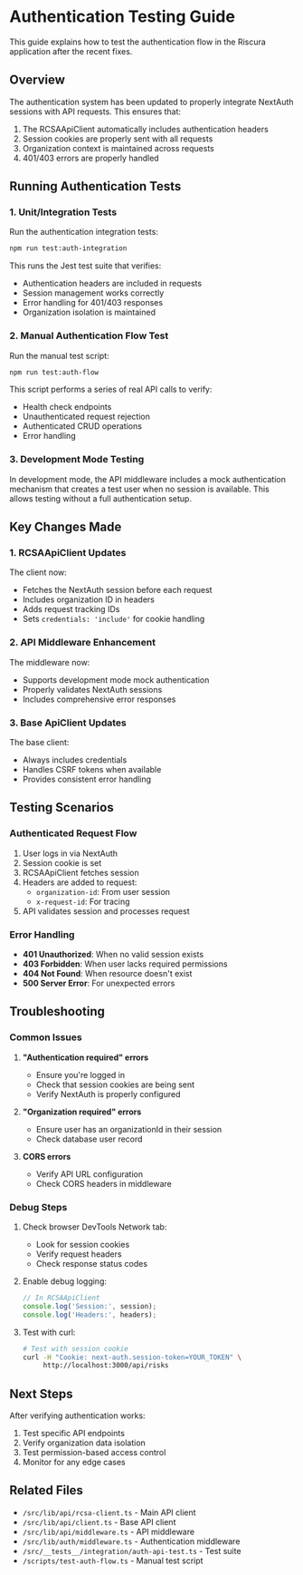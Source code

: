 # Authentication Testing Guide

This guide explains how to test the authentication flow in the Riscura application after the recent fixes.

## Overview

The authentication system has been updated to properly integrate NextAuth sessions with API requests. This ensures that:

1. The RCSAApiClient automatically includes authentication headers
2. Session cookies are properly sent with all requests
3. Organization context is maintained across requests
4. 401/403 errors are properly handled

## Running Authentication Tests

### 1. Unit/Integration Tests

Run the authentication integration tests:

```bash
npm run test:auth-integration
```

This runs the Jest test suite that verifies:
- Authentication headers are included in requests
- Session management works correctly
- Error handling for 401/403 responses
- Organization isolation is maintained

### 2. Manual Authentication Flow Test

Run the manual test script:

```bash
npm run test:auth-flow
```

This script performs a series of real API calls to verify:
- Health check endpoints
- Unauthenticated request rejection
- Authenticated CRUD operations
- Error handling

### 3. Development Mode Testing

In development mode, the API middleware includes a mock authentication mechanism that creates a test user when no session is available. This allows testing without a full authentication setup.

## Key Changes Made

### 1. RCSAApiClient Updates

The client now:
- Fetches the NextAuth session before each request
- Includes organization ID in headers
- Adds request tracking IDs
- Sets `credentials: 'include'` for cookie handling

### 2. API Middleware Enhancement

The middleware now:
- Supports development mode mock authentication
- Properly validates NextAuth sessions
- Includes comprehensive error responses

### 3. Base ApiClient Updates

The base client:
- Always includes credentials
- Handles CSRF tokens when available
- Provides consistent error handling

## Testing Scenarios

### Authenticated Request Flow

1. User logs in via NextAuth
2. Session cookie is set
3. RCSAApiClient fetches session
4. Headers are added to request:
   - `organization-id`: From user session
   - `x-request-id`: For tracing
5. API validates session and processes request

### Error Handling

- **401 Unauthorized**: When no valid session exists
- **403 Forbidden**: When user lacks required permissions
- **404 Not Found**: When resource doesn't exist
- **500 Server Error**: For unexpected errors

## Troubleshooting

### Common Issues

1. **"Authentication required" errors**
   - Ensure you're logged in
   - Check that session cookies are being sent
   - Verify NextAuth is properly configured

2. **"Organization required" errors**
   - Ensure user has an organizationId in their session
   - Check database user record

3. **CORS errors**
   - Verify API URL configuration
   - Check CORS headers in middleware

### Debug Steps

1. Check browser DevTools Network tab:
   - Look for session cookies
   - Verify request headers
   - Check response status codes

2. Enable debug logging:
   ```javascript
   // In RCSAApiClient
   console.log('Session:', session);
   console.log('Headers:', headers);
   ```

3. Test with curl:
   ```bash
   # Test with session cookie
   curl -H "Cookie: next-auth.session-token=YOUR_TOKEN" \
        http://localhost:3000/api/risks
   ```

## Next Steps

After verifying authentication works:

1. Test specific API endpoints
2. Verify organization data isolation
3. Test permission-based access control
4. Monitor for any edge cases

## Related Files

- `/src/lib/api/rcsa-client.ts` - Main API client
- `/src/lib/api/client.ts` - Base API client
- `/src/lib/api/middleware.ts` - API middleware
- `/src/lib/auth/middleware.ts` - Authentication middleware
- `/src/__tests__/integration/auth-api-test.ts` - Test suite
- `/scripts/test-auth-flow.ts` - Manual test script